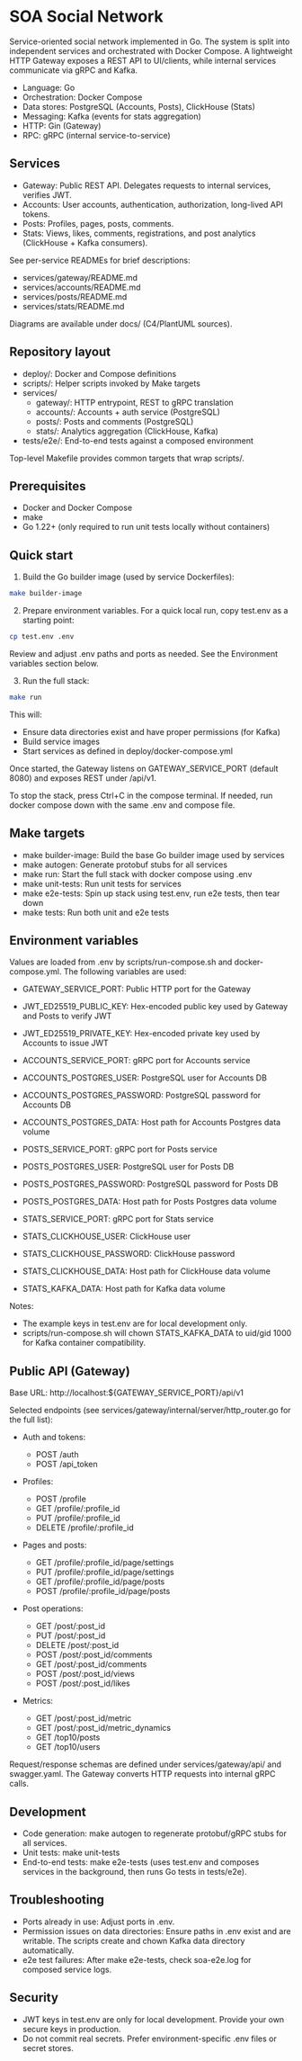 # SOA Social Network

Service-oriented social network implemented in Go. The system is split into independent services and orchestrated with Docker Compose. A lightweight HTTP Gateway exposes a REST API to UI/clients, while internal services communicate via gRPC and Kafka.

- Language: Go
- Orchestration: Docker Compose
- Data stores: PostgreSQL (Accounts, Posts), ClickHouse (Stats)
- Messaging: Kafka (events for stats aggregation)
- HTTP: Gin (Gateway)
- RPC: gRPC (internal service-to-service)

## Services

- Gateway: Public REST API. Delegates requests to internal services, verifies JWT.
- Accounts: User accounts, authentication, authorization, long-lived API tokens.
- Posts: Profiles, pages, posts, comments.
- Stats: Views, likes, comments, registrations, and post analytics (ClickHouse + Kafka consumers).

See per-service READMEs for brief descriptions:
- services/gateway/README.md
- services/accounts/README.md
- services/posts/README.md
- services/stats/README.md

Diagrams are available under docs/ (C4/PlantUML sources).

## Repository layout

- deploy/: Docker and Compose definitions
- scripts/: Helper scripts invoked by Make targets
- services/
  - gateway/: HTTP entrypoint, REST to gRPC translation
  - accounts/: Accounts + auth service (PostgreSQL)
  - posts/: Posts and comments (PostgreSQL)
  - stats/: Analytics aggregation (ClickHouse, Kafka)
- tests/e2e/: End-to-end tests against a composed environment

Top-level Makefile provides common targets that wrap scripts/.

## Prerequisites

- Docker and Docker Compose
- make
- Go 1.22+ (only required to run unit tests locally without containers)

## Quick start

1) Build the Go builder image (used by service Dockerfiles):

```bash
make builder-image
```

2) Prepare environment variables. For a quick local run, copy test.env as a starting point:

```bash
cp test.env .env
```

Review and adjust .env paths and ports as needed. See the Environment variables section below.

3) Run the full stack:

```bash
make run
```

This will:
- Ensure data directories exist and have proper permissions (for Kafka)
- Build service images
- Start services as defined in deploy/docker-compose.yml

Once started, the Gateway listens on GATEWAY_SERVICE_PORT (default 8080) and exposes REST under /api/v1.

To stop the stack, press Ctrl+C in the compose terminal. If needed, run docker compose down with the same .env and compose file.

## Make targets

- make builder-image: Build the base Go builder image used by services
- make autogen: Generate protobuf stubs for all services
- make run: Start the full stack with docker compose using .env
- make unit-tests: Run unit tests for services
- make e2e-tests: Spin up stack using test.env, run e2e tests, then tear down
- make tests: Run both unit and e2e tests

## Environment variables

Values are loaded from .env by scripts/run-compose.sh and docker-compose.yml. The following variables are used:

- GATEWAY_SERVICE_PORT: Public HTTP port for the Gateway
- JWT_ED25519_PUBLIC_KEY: Hex-encoded public key used by Gateway and Posts to verify JWT
- JWT_ED25519_PRIVATE_KEY: Hex-encoded private key used by Accounts to issue JWT

- ACCOUNTS_SERVICE_PORT: gRPC port for Accounts service
- ACCOUNTS_POSTGRES_USER: PostgreSQL user for Accounts DB
- ACCOUNTS_POSTGRES_PASSWORD: PostgreSQL password for Accounts DB
- ACCOUNTS_POSTGRES_DATA: Host path for Accounts Postgres data volume

- POSTS_SERVICE_PORT: gRPC port for Posts service
- POSTS_POSTGRES_USER: PostgreSQL user for Posts DB
- POSTS_POSTGRES_PASSWORD: PostgreSQL password for Posts DB
- POSTS_POSTGRES_DATA: Host path for Posts Postgres data volume

- STATS_SERVICE_PORT: gRPC port for Stats service
- STATS_CLICKHOUSE_USER: ClickHouse user
- STATS_CLICKHOUSE_PASSWORD: ClickHouse password
- STATS_CLICKHOUSE_DATA: Host path for ClickHouse data volume

- STATS_KAFKA_DATA: Host path for Kafka data volume

Notes:
- The example keys in test.env are for local development only.
- scripts/run-compose.sh will chown STATS_KAFKA_DATA to uid/gid 1000 for Kafka container compatibility.

## Public API (Gateway)

Base URL: http://localhost:${GATEWAY_SERVICE_PORT}/api/v1

Selected endpoints (see services/gateway/internal/server/http_router.go for the full list):

- Auth and tokens:
  - POST /auth
  - POST /api_token

- Profiles:
  - POST /profile
  - GET /profile/:profile_id
  - PUT /profile/:profile_id
  - DELETE /profile/:profile_id

- Pages and posts:
  - GET /profile/:profile_id/page/settings
  - PUT /profile/:profile_id/page/settings
  - GET /profile/:profile_id/page/posts
  - POST /profile/:profile_id/page/posts

- Post operations:
  - GET /post/:post_id
  - PUT /post/:post_id
  - DELETE /post/:post_id
  - POST /post/:post_id/comments
  - GET /post/:post_id/comments
  - POST /post/:post_id/views
  - POST /post/:post_id/likes

- Metrics:
  - GET /post/:post_id/metric
  - GET /post/:post_id/metric_dynamics
  - GET /top10/posts
  - GET /top10/users

Request/response schemas are defined under services/gateway/api/ and swagger.yaml. The Gateway converts HTTP requests into internal gRPC calls.

## Development

- Code generation: make autogen to regenerate protobuf/gRPC stubs for all services.
- Unit tests: make unit-tests
- End-to-end tests: make e2e-tests (uses test.env and composes services in the background, then runs Go tests in tests/e2e).

## Troubleshooting

- Ports already in use: Adjust ports in .env.
- Permission issues on data directories: Ensure paths in .env exist and are writable. The scripts create and chown Kafka data directory automatically.
- e2e test failures: After make e2e-tests, check soa-e2e.log for composed service logs.

## Security

- JWT keys in test.env are only for local development. Provide your own secure keys in production.
- Do not commit real secrets. Prefer environment-specific .env files or secret stores.
